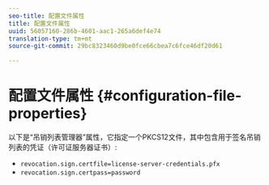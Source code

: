 ```yaml
---
seo-title: 配置文件属性
title: 配置文件属性
uuid: 56057160-286b-4601-aac1-265a6def4e74
translation-type: tm+mt
source-git-commit: 29bc8323460d9be0fce66cbea7c6fce46df20d61

---
```



# 配置文件属性 {#configuration-file-properties}

以下是“吊销列表管理器”属性，它指定一个PKCS12文件，其中包含用于签名吊销列表的凭证（许可证服务器证书）:

* `revocation.sign.certfile=license-server-credentials.pfx`
* `revocation.sign.certpass=password`

